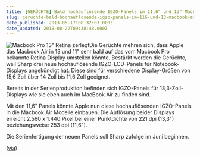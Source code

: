 ```yaml
---
title: [GERÜCHTE] Bald hochauflösende IGZO-Panels im 11,6" und 13" MacBook Air?
slug: geruchte-bald-hochauflosende-igzo-panels-im-116-und-13-macbook-air
date_published: 2013-05-17T08:32:03.000Z
date_updated: 2018-08-22T09:38:48.000Z
---
```


![Macbook Pro 13&quot; Retina zerlegt](//picdump.thafaker.de/2012/10/JYjJoWrXcngjA4B3-100x100.jpg)Die Gerüchte mehren sich, dass Apple das Macbook Air in 13 und 11" sehr bald auf das vom Macbook Pro bekannte Retina Display umstellen könnte. Bestärkt werden die Gerüchte, weil Sharp drei neue hochauflösende IGZO-LCD-Panels für Notebook-Displays angekündigt hat. Diese sind für verschiedene Display-Größen von 15,6 Zoll über 14 Zoll bis 11,6 Zoll geeignet.

Bereits in der Serienproduktion befinden sich IGZO-Panels für 13,3-Zoll-Displays wie sie eben auch im MacBook Air zu finden sind.

Mit den 11,6" Panels könnte Apple nun diese hochauflösenden IGZO-Panels in die Macbook Air Modelle einbauen. Die Auflösung beider Displays erreicht 2.560 x 1.440 Pixel bei einer Punktdichte von 221 dpi (13,3") beziehungsweise 253 dpi (11,6").

Die Serienfertigung der neuen Panels soll Sharp zufolge im Juni beginnen.

([via](http://www.mactechnews.de/news/article/MacBook-Air-Hochaufloesende-IGZO-Panels-fuer-11-6-Displays-angekuendigt-155756.html))
